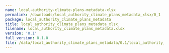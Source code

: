 ```yaml
---
name: local-authority-climate-plans-metadata-xlsx
permalink: /downloads/local_authority_climate_plans_metadata_xlsx/0_1
package: local_authority_climate_plans_metadata
title: local_authority_climate_plans_metadata_xlsx
filename: local_authority_climate_plans_metadata.xlsx
version: '0.1'
full_version: 0.1.0
file: /data/local_authority_climate_plans_metadata/0.1/local_authority_climate_plans_metadata.xlsx
---
```

